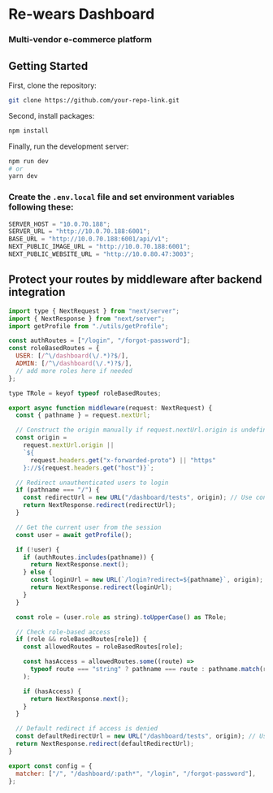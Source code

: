 # Re-wears Dashboard
### Multi-vendor e-commerce platform

## Getting Started

First, clone the repository:
```bash
git clone https://github.com/your-repo-link.git
```

Second, install packages:
```bash
npm install
```

Finally, run the development server:

```bash
npm run dev
# or
yarn dev
```

### Create the `.env.local` file and set environment variables following these:

```javascript
SERVER_HOST = "10.0.70.188";
SERVER_URL = "http://10.0.70.188:6001";
BASE_URL = "http://10.0.70.188:6001/api/v1";
NEXT_PUBLIC_IMAGE_URL = "http://10.0.70.188:6001";
NEXT_PUBLIC_WEBSITE_URL = "http://10.0.80.47:3003";
```

## Protect your routes by middleware after backend integration

```javascript
import type { NextRequest } from "next/server";
import { NextResponse } from "next/server";
import getProfile from "./utils/getProfile";

const authRoutes = ["/login", "/forgot-password"];
const roleBasedRoutes = {
  USER: [/^\/dashboard(\/.*)?$/],
  ADMIN: [/^\/dashboard(\/.*)?$/],
  // add more roles here if needed
};

type TRole = keyof typeof roleBasedRoutes;

export async function middleware(request: NextRequest) {
  const { pathname } = request.nextUrl;

  // Construct the origin manually if request.nextUrl.origin is undefined
  const origin =
    request.nextUrl.origin ||
    `${
      request.headers.get("x-forwarded-proto") || "https"
    }://${request.headers.get("host")}`;

  // Redirect unauthenticated users to login
  if (pathname === "/") {
    const redirectUrl = new URL("/dashboard/tests", origin); // Use constructed origin
    return NextResponse.redirect(redirectUrl);
  }

  // Get the current user from the session
  const user = await getProfile();

  if (!user) {
    if (authRoutes.includes(pathname)) {
      return NextResponse.next();
    } else {
      const loginUrl = new URL(`/login?redirect=${pathname}`, origin); // Use constructed origin
      return NextResponse.redirect(loginUrl);
    }
  }

  const role = (user.role as string).toUpperCase() as TRole;

  // Check role-based access
  if (role && roleBasedRoutes[role]) {
    const allowedRoutes = roleBasedRoutes[role];

    const hasAccess = allowedRoutes.some((route) =>
      typeof route === "string" ? pathname === route : pathname.match(route)
    );

    if (hasAccess) {
      return NextResponse.next();
    }
  }

  // Default redirect if access is denied
  const defaultRedirectUrl = new URL("/dashboard/tests", origin); // Use constructed origin
  return NextResponse.redirect(defaultRedirectUrl);
}

export const config = {
  matcher: ["/", "/dashboard/:path*", "/login", "/forgot-password"],
};
```
